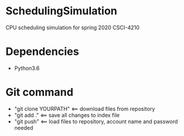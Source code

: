 # SchedulingSimulation
CPU scheduling simulation for spring 2020 CSCI-4210
# Dependencies
- Python3.6

# Git command
- "git clone YOURPATH" <== download files from repository
- "git add ." <== save all changes to index file
- "git push" <== load files to repository, account name and password needed
